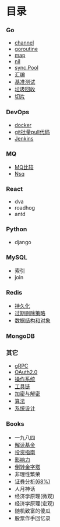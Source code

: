 # 目录
### Go

  - [channel](Go/channel.html)
  - [goroutine](Go/goroutine.html)
  - [map](Go/map.html)
  - [nil](Go/nil.html)
  - [sync.Pool](Go/sync.Pool.html)
  - [汇编](Go/汇编.html)
  - [基准测试](Go/基准测试.html)
  - [垃圾回收](Go/垃圾回收.html)
  - [切片](Go/切片.html)

### DevOps

- [docker](DevOps/docker.html)
- [git批量pull代码](DevOps/git批量pull代码.html)
- [Jenkins](DevOps/Jenkins.html)

### MQ

- [MQ比较](MQ/MQ比较.html)
- [Nsq](MQ/Nsq源码阅读.html)

### React

  - dva
  - roadhog
  - antd

### Python

  - django

### MySQL

  - 索引
  - join

### Redis

- [持久化](Redis/持久化.html)
- [过期删除策略](Redis/过期删除策略.html)
- [数据结构和对象](Redis/数据结构和对象.html)

### MongoDB
### 其它

- [gRPC](其它/gRPC实现.html)
- [OAuth2.0](其它/OAuth2.0.html)
- [操作系统](其它/操作系统.html)
- [工具链](其它/工具链.html)
- [加密与解密](其它/加密与解密.html)
- [算法](其它/算法.html)
- [系统设计](其它/系统设计.html)

### Books

  - 一九八四
  - [解读基金](Books/解读基金.html)
  - [投资指南](Books/投资指南.html)
  - [影响力](Books/影响力.html)
  - [倒转金字塔](Books/倒转金字塔.html)
  - 非理性繁荣
  - [证券分析(68%)](Books/证券分析.html)
  - 人月神话
  - 经济学原理(微观)
  - 经济学原理(宏观)
  - 随机致富的傻瓜
  - 股票作手回忆录
